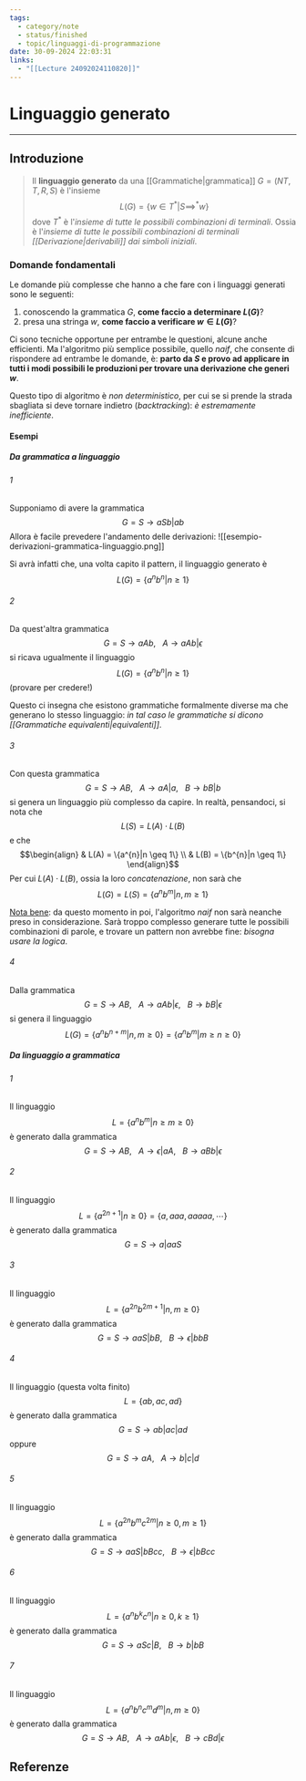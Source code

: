 ```yaml
---
tags:
  - category/note
  - status/finished
  - topic/linguaggi-di-programmazione
date: 30-09-2024 22:03:31
links:
  - "[[Lecture 24092024110820]]"
---
```

# Linguaggio generato
---
## Introduzione
> Il **linguaggio generato** da una [[Grammatiche|grammatica]] $G = (NT, T, R, S)$ è l'insieme
> $$L(G) = \{w \in T^{*} | S \implies^{*} w\}$$
> dove $T^{*}$ è l'_insieme di tutte le possibili combinazioni di terminali_. Ossia è l'_insieme di tutte le possibili combinazioni di terminali [[Derivazione|derivabili]] dai simboli iniziali_.

### Domande fondamentali
Le domande più complesse che hanno a che fare con i linguaggi generati sono le seguenti:
1. conoscendo la grammatica $G$, **come faccio a determinare $L(G)$**?
2. presa una stringa $w$, **come faccio a verificare $w \in L(G)$**?

Ci sono tecniche opportune per entrambe le questioni, alcune anche efficienti. Ma l'algoritmo più semplice possibile, quello _naif_, che consente di rispondere ad entrambe le domande, è: **parto da $S$ e provo ad applicare in tutti i modi possibili le produzioni per trovare una derivazione che generi $w$**.

Questo tipo di algoritmo è _non deterministico_, per cui se si prende la strada sbagliata si deve tornare indietro (_backtracking_): _è estremamente inefficiente_.

#### Esempi
##### Da grammatica a linguaggio
###### 1
Supponiamo di avere la grammatica
$$G = S \to aSb | ab$$
Allora è facile prevedere l'andamento delle derivazioni:
![[esempio-derivazioni-grammatica-linguaggio.png]]

Si avrà infatti che, una volta capito il pattern, il linguaggio generato è
$$L(G) = \{a^{n}b^{n} | n \geq 1\}$$

###### 2
Da quest'altra grammatica
$$G = S \to aAb, \ \ \ A \to aAb|\epsilon$$
si ricava ugualmente il linguaggio
$$L(G) = \{a^{n}b^{n} | n \geq 1\}$$
(provare per credere!)

Questo ci insegna che esistono grammatiche formalmente diverse ma che generano lo stesso linguaggio: _in tal caso le grammatiche si dicono [[Grammatiche equivalenti|equivalenti]]_.

###### 3
Con questa grammatica
$$G = S \to AB, \ \ \ A \to aA|a, \ \ \ B \to bB|b$$
si genera un linguaggio più complesso da capire. In realtà, pensandoci, si nota che
$$L(S) = L(A) \cdot L(B)$$
e che
$$\begin{align}
& L(A) = \{a^{n}|n \geq 1\} \\
& L(B) = \{b^{n}|n \geq 1\}
\end{align}$$
Per cui $L(A) \cdot L(B)$, ossia la loro _concatenazione_, non sarà che
$$L(G) = L(S) = \{a^{n}b^{m} | n, m \geq 1\}$$

<u>Nota bene</u>: da questo momento in poi, l'algoritmo _naif_ non sarà neanche preso in considerazione. Sarà troppo complesso generare tutte le possibili combinazioni di parole, e trovare un pattern non avrebbe fine: _bisogna usare la logica_.

###### 4
Dalla grammatica
$$G = S \to AB, \ \ \ A \to aAb|\epsilon, \ \ \ B \to bB|\epsilon$$
si genera il linguaggio
$$L(G) = \{a^{n}b^{n+m} | n, m \geq 0\} = \{a^{n}b^{m} | m \geq n \geq 0\}$$

##### Da linguaggio a grammatica
###### 1
Il linguaggio
$$L = \{a^{n}b^{m} | n \geq m \geq 0\}$$
è generato dalla grammatica
$$G = S \to AB, \ \ \ A \to \epsilon|aA, \ \ \ B \to aBb|\epsilon$$

###### 2
Il linguaggio
$$L = \{a^{2n+1} | n \geq 0\} = \{a, aaa, aaaaa, \cdots\}$$
è generato dalla grammatica
$$G = S \to a | aaS$$

###### 3
Il linguaggio
$$L = \{a^{2n} b^{2m+1} | n, m \geq 0\}$$
è generato dalla grammatica
$$G = S \to aaS | bB, \ \ \ B \to \epsilon | bbB$$

###### 4
Il linguaggio (questa volta finito)
$$L = \{ab, ac, ad\}$$
è generato dalla grammatica
$$G = S \to ab|ac|ad$$
oppure
$$G = S \to aA, \ \ \ A \to b|c|d$$

###### 5
Il linguaggio
$$L = \{a^{2n} b^{m} c^{2m} | n \geq 0, m \geq 1\}$$
è generato dalla grammatica
$$G = S \to aaS | bBcc, \ \ \ B \to \epsilon | bBcc$$

###### 6
Il linguaggio
$$L = \{a^{n} b^{k} c^{n} | n \geq 0, k \geq 1\}$$
è generato dalla grammatica
$$G = S \to aSc | B, \ \ \ B \to b | bB$$

###### 7
Il linguaggio
$$L = \{a^{n}b^{n}c^{m}d^{m} | n, m \geq 0\}$$
è generato dalla grammatica
$$G = S \to AB, \ \ \ A \to aAb|\epsilon, \ \ \ B \to cBd|\epsilon$$

## Referenze